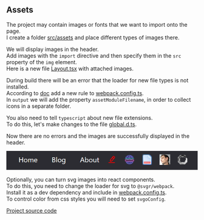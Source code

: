 ## Assets

The project may contain images or fonts that we want to import onto the page.  
I create a folder [src/assets](src/assets) and place different types of images there.

We will display images in the header.  
Add images with the `import` directive and then specify them in the `src` property of the `img` element.  
Here is a new file [Layout.tsx](src/components/Layout.tsx) with attached images.

During build there will be an error that the loader for new file types is not installed.  
According to [doc](https://webpack.js.org/guides/asset-modules/)
add a new rule to [webpack.config.ts](webpack.config.ts).  
In `output` we will add the property `assetModuleFilename`,
in order to collect icons in a separate folder.

You also need to tell `typescript` about new file extensions.  
To do this, let's make changes to the file [global.d.ts](src/global.d.ts).

Now there are no errors and the images are successfully displayed in the header.

![app.png](app.png)

Optionally, you can turn svg images into react components.  
To do this, you need to change the loader for svg to `@svgr/webpack`.  
Install it as a dev dependency and include in [webpack.config.ts](webpack.config.ts).  
To control color from css styles you will need to set `svgoConfig`.

[Project source code](./)
